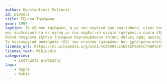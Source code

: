 ```yaml
---
author: Konstantinos Selionis
id: p19seli
title: Έξυπνα Τηλέφωνα
year: 1997
caption: Το έξυπνο τηλέφωνο, ή με τον αγγλικό όρο smartphone, είναι ένα κινητό τηλέφωνο βασισμένο σε ένα λειτουργικό σύστημα κινητής τηλεφωνίας με περισσότερο προηγμένη υπολογιστική ικανότητα 
και συνδεσιμότητα σε σχέση με ένα συμβατικό κινητό τηλέφωνο.α πρώτα έξυπνα τηλέφωνα συνδύαζαν τις λειτουργίες ενός προσωπικού ψηφιακού βοηθού (PDA) και ενός κινητού τηλεφώνου.
Πολλά σύγχρονα έξυπνα τηλέφωνα περιλαμβάνουν επίσης οθόνες αφής υψηλής ανάλυσης και φυλλομετρητές που εμφανίζουν τυποποιημένες ιστοσελίδες, καθώς και βελτιστοποιημένες ιστοσελίδες για κινητά.
Τα λειτουργικά συστήματα (OS) των κινητών τηλεφώνων που χρησιμοποιούνται από τα σύγχρονα έξυπνα τηλέφωνα περιλαμβάνουν, μεταξύ άλλων, το Android της Google, το iOS της Apple κ.α.
license_url: https://el.wikipedia.org/wiki/%CE%88%CE%BE%CF%85%CF%80%CE%BD%CE%BF_%CF%84%CE%B7%CE%BB%CE%AD%CF%86%CF%89%CE%BD%CE%BF
license_text: Wikipedia
categories: 
    - Συστήματα Διάδρασης
tags:
    - Apple
    - Nokia
---
```


